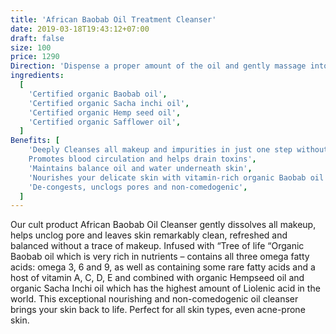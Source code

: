 ```yaml
---
title: 'African Baobab Oil Treatment Cleanser'
date: 2019-03-18T19:43:12+07:00
draft: false
size: 100
price: 1290
Direction: 'Dispense a proper amount of the oil and gently massage into skin in circular motions. Add more water, the oil will emulsify into a low-foaming milk, melting away makeup and impurities effortlessly. Rinse off well with water. Can be used morning and night.'
ingredients:
  [
    'Certified organic Baobab oil',
    'Certified organic Sacha inchi oil',
    'Certified organic Hemp seed oil',
    'Certified organic Safflower oil',
  ]
Benefits: [
    'Deeply Cleanses all makeup and impurities in just one step without drying
    Promotes blood circulation and helps drain toxins',
    'Maintains balance oil and water underneath skin',
    'Nourishes your delicate skin with vitamin-rich organic Baobab oil',
    'De-congests, unclogs pores and non-comedogenic',
  ]
---
```


Our cult product African Baobab Oil Cleanser gently dissolves all makeup, helps unclog pore and leaves skin remarkably clean, refreshed and balanced without a trace of makeup. Infused with “Tree of life “Organic Baobab oil which is very rich in nutrients – contains all three omega fatty acids: omega 3, 6 and 9, as well as containing some rare fatty acids and a host of vitamin A, C, D, E and combined with organic Hempseed oil and organic Sacha Inchi oil which has the highest amount of Liolenic acid in the world. This exceptional nourishing and non-comedogenic oil cleanser brings your skin back to life. Perfect for all skin types, even acne-prone skin.
